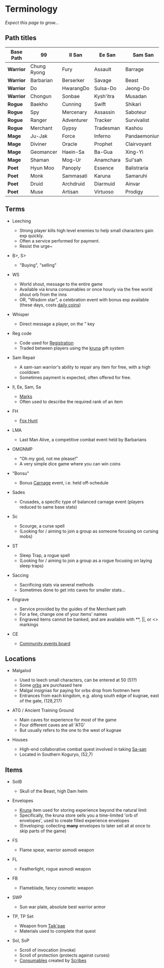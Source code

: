 # Terminology

_Expect this page to grow..._

## Path titles

| Base Path   | 99          | Il San     | Ee San    | Sam San      | Sa San      |
| ----------- | ----------- | ---------- | --------- | ------------ | ----------- |
| **Warrior** | Chung Ryong | Fury       | Assault   | Barrage      | Champion    |
| **Warrior** | Barbarian   | Berserker  | Savage    | Beast        | Behemoth    |
| **Warrior** | Do          | HwarangDo  | Sulsa-Do  | Jeong-Do     | Wonhwa      |
| **Warrior** | Chongun     | Sonbae     | Kysh'itra | Musadan      | Samurang    |
| **Rogue**   | Baekho      | Cunning    | Swift     | Shikari      | Marauder    |
| **Rogue**   | Spy         | Mercenary  | Assassin  | Saboteur     | Emissary    |
| **Rogue**   | Ranger      | Adventurer | Tracker   | Survivalist  | Marksman    |
| **Rogue**   | Merchant    | Gypsy      | Tradesman | Kashou       | Magnate     |
| **Mage**    | Ju-Jak      | Force      | Inferno   | Pandaemonium | Catastrophe |
| **Mage**    | Diviner     | Oracle     | Prophet   | Clairvoyant  | Visionary   |
| **Mage**    | Geomancer   | Haein-Sa   | Ba-Gua    | Xing-Yi      | DiZhu       |
| **Mage**    | Shaman      | Mog-Ur     | Anamchara | Sul'sah      | Kamang      |
| **Poet**    | Hyun Moo    | Panoply    | Essence   | Balistraria  | Guardian    |
| **Poet**    | Monk        | Sammasati  | Karuna    | Samaruhi     | Bhavana     |
| **Poet**    | Druid       | Archdruid  | Diarmuid  | Ainvar       | Nwyfre      |
| **Poet**    | Muse        | Artisan    | Virtuoso  | Prodigy      | Luminary    |

## Terms

- Leeching

  - Strong player kills high level enemies to help small characters gain exp quickly.
  - Often a service performed for payment.
  - Resist the urge~

- B>, S>

  - "Buying", "selling"

- WS

  - World shout, message to the entire game
  - Available via kruna consumables or once hourly via the free world shout orb from the inns
  - OR, "Wisdom star", a celebration event with bonus exp available (these days, costs [daily coins](economy/daily-coins.md))

- Whisper

  - Direct message a player, on the " key

- Reg code

  - Code used for [Registration](basics/registration.md)
  - Traded between players using the [kruna](economy/kruna.md) gift system

- Sam Repair

  - A sam-san warrior's ability to repair any item for free, with a high cooldown
  - Sometimes payment is expected, often offered for free.

- Il, Ee, Sam, Sa

  - [Marks](character/marks.md)
  - Often used to describe the required rank of an item

- FH

  - [Fox Hunt](community/carnage-events.md)

- LMA

  - Last Man Alive, a competitive combat event held by Barbarians

- OMGNMP

  - "Oh my god, not me please!"
  - A very simple dice game where you can win coins

- "Bonsu"

  - Bonus [Carnage](community/carnage-events.md) event, i.e. held off-schedule

- Sades

  - Crusades, a specific type of balanced carnage event (players reduced to same base stats)

- Sc

  - Scourge, a curse spell
  - (Looking for / aiming to join a group as someone focusing on cursing mobs)

- ST

  - Sleep Trap, a rogue spell
  - (Looking for / aiming to join a group as a rogue focusing on laying sleep traps)

- Saccing

  - Sacrificing stats via several methods
  - Sometimes done to get into caves for smaller stats...

- Engrave

  - Service provided by the guides of the Merchant path
  - For a fee, change one of your items' names
  - Engraved items cannot be banked, and are available with \*\*, ||, or <> markings

- CE
  - [Community events board](community/boards.md)

## Locations

- Malgalod

  - Used to leech small characters, can be entered at 50 (51?)
  - Some [orbs](combat/orbs.md) are purchased here
  - Malgal insignias for paying for orbs drop from footmen here
  - Entrances from each kingdom, e.g. along south edge of kugnae, east of the gate, (128,217)

- ATG / Ancient Training Ground

  - Main caves for experience for most of the game
  - Four different caves are all 'ATG'
  - But usually refers to the one to the west of kugnae

- Houses
  - High-end collaborative combat quest involved in taking [Sa-san](character/marks.md)
  - Located in Southern Koguryo, (52,7)

## Items

- SotB

  - Skull of the Beast, high Dam helm

- Envelopes

  - [Kruna](economy/kruna.md) item used for storing experience beyond the natural limit
  - Specifically, the kruna store sells you a time-limited 'orb of envelopes', used to create filled experience envelopes
  - (Enveloping: collecting **many** envelopes to later sell all at once to skip parts of the game)

- FS

  - Flame spear, warrior asmodi weapon

- FL

  - Featherlight, rogue asmodi weapon

- FB

  - Flameblade, fancy cosmetic weapon

- SWP

  - Sun war plate, absolute best warrior armor

- TP, TP Set

  - Weapon from [Taik'pae](quests/etched-weapons.md)
  - Materials used to complete that quest

- SoI, SoP
  - Scroll of invocation (invoke)
  - Scroll of protection (protects against curses)
  - [Consumables](basics/consumables.md) created by [Scribes](economy/crafting.md?id=scribing)
